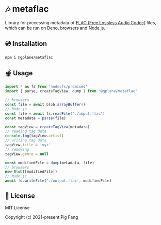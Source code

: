 # 🎶 metaflac

Library for processing metadata of [FLAC (Free Lossless Audio Codec)](https://xiph.org/flac/) files, which can be run on Deno, browsers and Node.js.

## 💿 Installation

```sh
npm i @gplane/metaflac
```

## 🫕 Usage

```ts
import * as fs from 'node:fs/promises'
import { parse, createTagView, dump } from '@gplane/metaflac'

// browsers
const file = await blob.arrayBuffer()
// Node.js
const file = await fs.readFile('./input.flac')
const metadata = parse(file)

const tagView = createTagView(metadata)
// reading tag data
console.log(tagView.artist)
// writing tag data
tagView.title = 'xyz'
// removing
tagView.genre = null

const modifiedFile = dump(metadata, file)
// browsers
new Blob([modifiedFile])
// Node.js
await fs.writeFile('./output.flac', modifiedFile)
```

## 📃 License

MIT License

Copyright (c) 2021-present Pig Fang
